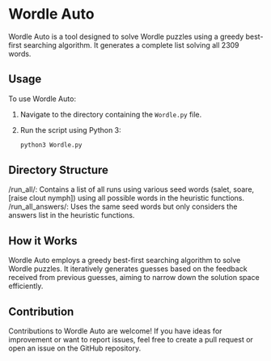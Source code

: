 # Wordle Auto

Wordle Auto is a tool designed to solve Wordle puzzles using a greedy best-first searching algorithm. It generates a complete list solving all 2309 words.

## Usage

To use Wordle Auto:

1. Navigate to the directory containing the `Wordle.py` file.
2. Run the script using Python 3:

   ```bash
   python3 Wordle.py
## Directory Structure
/run_all/: Contains a list of all runs using various seed words (salet, soare, [raise clout nymph]) using all possible words in the heuristic functions.
/run_all_answers/: Uses the same seed words but only considers the answers list in the heuristic functions.
## How it Works
Wordle Auto employs a greedy best-first searching algorithm to solve Wordle puzzles. It iteratively generates guesses based on the feedback received from previous guesses, aiming to narrow down the solution space efficiently.

## Contribution
Contributions to Wordle Auto are welcome! If you have ideas for improvement or want to report issues, feel free to create a pull request or open an issue on the GitHub repository.
